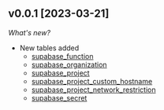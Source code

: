 ## v0.0.1 [2023-03-21]

_What's new?_

- New tables added
  - [supabase_function](https://hub.steampipe.io/plugins/turbot/supabase/tables/supabase_function)
  - [supabase_organization](https://hub.steampipe.io/plugins/turbot/supabase/tables/supabase_organization)
  - [supabase_project](https://hub.steampipe.io/plugins/turbot/supabase/tables/supabase_project)
  - [supabase_project_custom_hostname](https://hub.steampipe.io/plugins/turbot/supabase/tables/supabase_project_custom_hostname)
  - [supabase_project_network_restriction](https://hub.steampipe.io/plugins/turbot/supabase/tables/supabase_project_network_restriction)
  - [supabase_secret](https://hub.steampipe.io/plugins/turbot/supabase/tables/supabase_secret)
